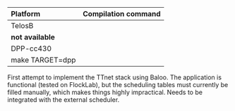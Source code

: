 |Platform| Compilation command |
|:---|:---|
|TelosB 
  | __not available__ |
|DPP-cc430 
  | make TARGET=dpp |

First attempt to implement the TTnet stack using Baloo.
The application is functional (tested on FlockLab), but the scheduling tables must currently be filled manually, which makes things highly impractical.
Needs to be integrated with the external scheduler.
